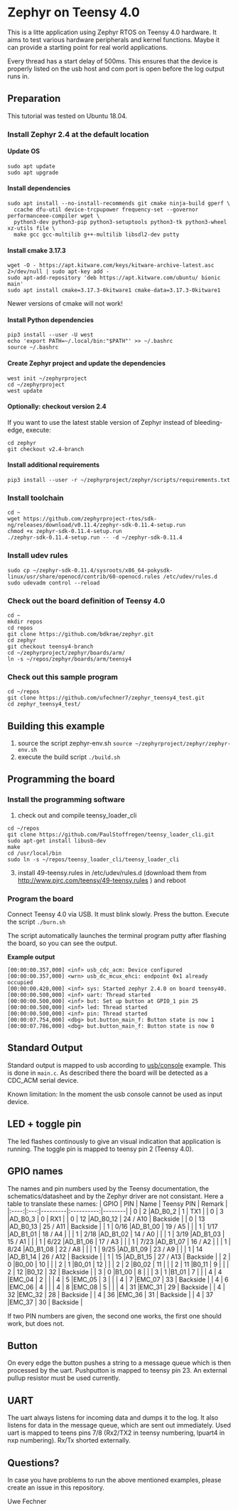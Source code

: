 # Zephyr on Teensy 4.0

This is a litte application using Zephyr RTOS on Teensy 4.0 hardware. It aims to test various hardware peripherals and kernel functions. Maybe it can provide a starting point for real world applications.

Every thread has a start delay of 500ms. This ensures that the device is properly listed on the usb host and com port is open before the log output runs in. 

## Preparation
This tutorial was tested on Ubuntu 18.04. 
### Install Zephyr 2.4 at the default location
#### Update OS ####
```
sudo apt update
sudo apt upgrade
```
#### Install dependencies ####
```
sudo apt install --no-install-recommends git cmake ninja-build gperf \
  ccache dfu-util device-trcpupower frequency-set --governor performanceee-compiler wget \
  python3-dev python3-pip python3-setuptools python3-tk python3-wheel xz-utils file \
  make gcc gcc-multilib g++-multilib libsdl2-dev putty
```
#### Install cmake 3.17.3 ####
```
wget -O - https://apt.kitware.com/keys/kitware-archive-latest.asc 2>/dev/null | sudo apt-key add -
sudo apt-add-repository 'deb https://apt.kitware.com/ubuntu/ bionic main'
sudo apt install cmake=3.17.3-0kitware1 cmake-data=3.17.3-0kitware1
```
Newer versions of cmake will not work!
#### Install Python dependencies ####
```
pip3 install --user -U west
echo 'export PATH=~/.local/bin:"$PATH"' >> ~/.bashrc
source ~/.bashrc
```
#### Create Zephyr project and update the dependencies ####
```
west init ~/zephyrproject
cd ~/zephyrproject
west update
```
#### Optionally: checkout version 2.4 ####
If you want to use the latest stable version of Zephyr instead of bleeding-edge, execute:
```
cd zephyr
git checkout v2.4-branch
```
#### Install additional requirements ####
```
pip3 install --user -r ~/zephyrproject/zephyr/scripts/requirements.txt
```
### Install toolchain
```
cd ~
wget https://github.com/zephyrproject-rtos/sdk-ng/releases/download/v0.11.4/zephyr-sdk-0.11.4-setup.run
chmod +x zephyr-sdk-0.11.4-setup.run
./zephyr-sdk-0.11.4-setup.run -- -d ~/zephyr-sdk-0.11.4
```
### Install udev rules
```
sudo cp ~/zephyr-sdk-0.11.4/sysroots/x86_64-pokysdk-linux/usr/share/openocd/contrib/60-openocd.rules /etc/udev/rules.d
sudo udevadm control --reload
```
### Check out the board definition of Teensy 4.0
```
cd ~
mkdir repos
cd repos
git clone https://github.com/bdkrae/zephyr.git
cd zephyr
git checkout teensy4-branch
cd ~/zephyrproject/zephyr/boards/arm/
ln -s ~/repos/zephyr/boards/arm/teensy4
```
### Check out this sample program
```
cd ~/repos
git clone https://github.com/ufechner7/zephyr_teensy4_test.git
cd zephyr_teensy4_test/
```

## Building this example
1. source the script zephyr-env.sh
```source ~/zephyrproject/zephyr/zephyr-env.sh```
2. execute the build script ```./build.sh```
## Programming the board
### Install the programming software 
1. check out and compile teensy_loader_cli
```
cd ~/repos
git clone https://github.com/PaulStoffregen/teensy_loader_cli.git
sudo apt-get install libusb-dev
make
cd /usr/local/bin
sudo ln -s ~/repos/teensy_loader_cli/teensy_loader_cli
```
3. install 49-teensy.rules in /etc/udev/rules.d (download them from http://www.pjrc.com/teensy/49-teensy.rules ) and reboot

### Program the board
Connect Teensy 4.0 via USB. It must blink slowly. Press the button.
Execute the script ```./burn.sh```

The script automatically launches the terminal program putty after flashing the board, so you can see the output.

**Example output**
```
[00:00:00.357,000] <inf> usb_cdc_acm: Device configured
[00:00:00.357,000] <wrn> usb_dc_mcux_ehci: endpoint 0x1 already occupied
[00:00:00.420,000] <inf> sys: Started zephyr 2.4.0 on board teensy40.
[00:00:00.500,000] <inf> uart: Thread started
[00:00:00.500,000] <inf> but: Set up button at GPIO_1 pin 25
[00:00:00.500,000] <inf> led: Thread started
[00:00:00.500,000] <inf> pin: Thread started
[00:00:07.754,000] <dbg> but.button_main_f: Button state is now 1
[00:00:07.786,000] <dbg> but.button_main_f: Button state is now 0
```

## Standard Output
Standard output is mapped to usb according to [usb/console](https://github.com/zephyrproject-rtos/zephyr/tree/master/samples/subsys/usb/console) example. This is done in ```main.c```. As described there the board will be detected as a CDC_ACM serial device. 

Known limitation: In the moment the usb console cannot be used as input device.

## LED + toggle pin
The led flashes continously to give an visual indication that application is running. The toggle pin is mapped to teensy pin 2 (Teensy 4.0).

## GPIO names
The names and pin numbers used by the Teensy documentation, the schematics/datasheet and by the Zephyr driver are not consistant. Here a table to translate
these names:
| GPIO | PIN | Name    | Teensy PIN | Remark |
|:----:|:---:|---------|:----------:|--------|
| 0    | 2   |AD_B0_2  | 1          | TX1 |
| 0    | 3   |AD_B0_3  | 0          | RX1 |
| 0    | 12  |AD_B0_12 | 24 / A10   | Backside |
| 0    | 13  |AD_B0_13 | 25 / A11   | Backside |
| 1    | 0/16   |AD_B1_00 | 19 / A5    | |
| 1    | 1/17   |AD_B1_01 | 18 / A4    | |
| 1    | 2/18   |AD_B1_02 | 14 / A0    | |
| 1    | 3/19   |AD_B1_03 | 15 / A1    | |
| 1    | 6/22   |AD_B1_06 | 17 / A3    | |
| 1    | 7/23   |AD_B1_07 | 16 / A2    | |
| 1    | 8/24   |AD_B1_08 | 22 / A8    | |
| 1    | 9/25   |AD_B1_09 | 23 / A9    | |
| 1    | 14  |AD_B1_14 | 26 / A12   | Backside |
| 1    | 15  |AD_B1_15 | 27 / A13   | Backside |
| 2    | 0   |B0_00 | 10 | |
| 2    | 1   |B0_01 | 12 | |
| 2    | 2   |B0_02 | 11 | |
| 2    | 11  |B0_11 | 9  | |
| 2    | 12  |B0_12 | 32 | Backside |
| 3    | 0   |B1_00 | 8  | |
| 3    | 1   |B1_01 | 7  | |
| 4    | 4   |EMC_04 | 2  |  |
| 4    | 5   |EMC_05 | 3  |  |
| 4    | 7   |EMC_07 | 33  | Backside |
| 4    | 6   |EMC_06 | 4  |  |
| 4    | 8   |EMC_08 | 5  |  |
| 4    | 31  |EMC_31 | 29  | Backside |
| 4    | 32  |EMC_32 | 28  | Backside |
| 4    | 36  |EMC_36 | 31  | Backside |
| 4    | 37  |EMC_37 | 30  | Backside |

If two PIN numbers are given, the second one works, the first one should work, but does not.

## Button
On every edge the button pushes a string to a message queue which is then processed by the uart. Pushputton is mapped to teensy pin 23. An external pullup resistor must be used currently.

## UART
The uart always listens for incoming data and dumps it to the log. It also listens for data in the message queue, which are sent out immediately. Used uart is mapped to teens pins 7/8 (Rx2/TX2 in teensy numbering, lpuart4 in nxp numbering). Rx/Tx shorted externally.

## Questions?
In case you have problems to run the above mentioned examples, please create an issue in this repository.

Uwe Fechner
